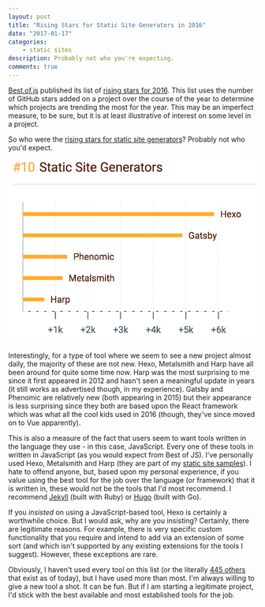 ```yaml
---
layout: post
title: "Rising Stars for Static Site Generators in 2016"
date: "2017-01-17"
categories:
    - static sites
description: Probably not who you're expecting.
comments: true
---
```


[Best.of.js](http://bestof.js.org/) published its list of [rising stars for 2016](https://risingstars2016.js.org/). This list uses the number of GitHub stars added on a project over the course of the year to determine which projects are trending the most for the year. This may be an imperfect measure, to be sure, but it is at least illustrative of interest on some level in a project.

So who were the [rising stars for static site generators](https://risingstars2016.js.org/#ssg)? Probably not who you'd expect.

![Rising static site generators](/images/posts/rising_ssg_2016.png)

Interestingly, for a type of tool where we seem to see a new project almost daily, the majority of these are not new. Hexo, Metalsmith and Harp have all been around for quite some time now. Harp was the most surprising to me since it first appeared in 2012 and hasn't seen a meaningful update in years (it still works as advertised though, in my experience). Gatsby and Phenomic are relatively new (both appearing in 2015) but their appearance is less surprising since they both are based upon the React framework which was what all the cool kids used in 2016 (though, they've since moved on to Vue apparently).

This is also a measure of the fact that users seem to want tools written in the language they use - in this case, JavaScript. Every one of these tools in written in JavaScript (as you would expect from Best of JS). I've personally used Hexo, Metalsmith and Harp (they are part of my [static site samples](https://github.com/remotesynth/Static-Site-Samples)). I hate to offend anyone, but, based upon my personal experience, if you value using the best tool for the job over the language (or framework) that it is written in, these would not be the tools that I'd most recommend. I recommend [Jekyll](http://jekyllrb.com/) (built with Ruby) or [Hugo](http://gohugo.io/) (built with Go).

If you _insisted_ on using a JavaScript-based tool, Hexo is certainly a worthwhile choice. But I would ask, why are you insisting? Certainly, there are legitimate reasons. For example, there is very specific custom functionality that you require and intend to add via an extension of some sort (and which isn't supported by any existing extensions for the tools I suggest). However, these exceptions are rare.

Obviously, I haven't used every tool on this list (or the literally [445 others](https://staticsitegenerators.net/) that exist as of today), but I have used more than most. I'm always willing to give a new tool a shot. It can be fun. But if I am starting a legitimate project, I'd stick with the best available and most established tools for the job.
